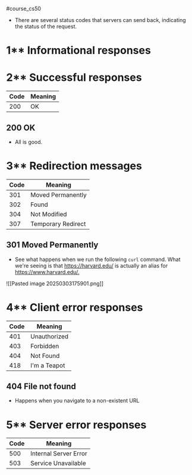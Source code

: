 #course_cs50 

- There are several status codes that servers can send back, indicating the status of the request.
# 1** Informational responses

# 2** Successful responses

| Code | Meaning |
| ---- | ------- |
| 200  | OK      |
## 200 OK

- All is good.
# 3** Redirection messages

| Code | Meaning            |
| ---- | ------------------ |
| 301  | Moved Permanently  |
| 302  | Found              |
| 304  | Not Modified       |
| 307  | Temporary Redirect |

## 301 Moved Permanently

- See what happens when we run the following `curl` command. What we're seeing is that <https://harvard.edu/> is actually an alias for <https://www.harvard.edu/.>

![[Pasted image 20250303175901.png]]


# 4** Client error responses

| Code | Meaning      |
| ---- | ------------ |
| 401  | Unauthorized |
| 403  | Forbidden    |
| 404  | Not Found    |
| 418  | I'm a Teapot |
## 404 File not found

- Happens when you navigate to a non-existent URL


# 5** Server error responses

| Code | Meaning               |
| ---- | --------------------- |
| 500  | Internal Server Error |
| 503  | Service Unavailable   |